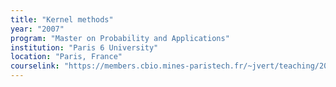 ```yaml
---
title: "Kernel methods"
year: "2007"
program: "Master on Probability and Applications"
institution: "Paris 6 University"
location: "Paris, France"
courselink: "https://members.cbio.mines-paristech.fr/~jvert/teaching/2007master/index.html"
---
```

